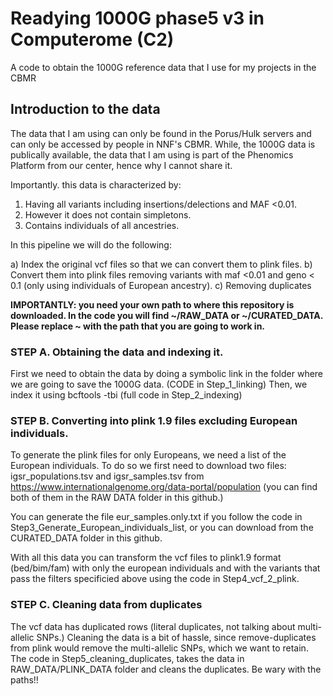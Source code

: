 # Readying 1000G phase5 v3 in Computerome (C2)

A code to obtain the 1000G reference data that I use for my projects in the CBMR

## Introduction to the data

The data that I am using can only be found in the Porus/Hulk servers and can only be accessed by people in NNF's CBMR. While, the 1000G data is publically available, the data that I am using is part of the Phenomics Platform from our center, hence why I cannot share it. 

Importantly. this data is characterized by: 

1) Having all variants including insertions/delections and MAF <0.01.
2) However it does not contain simpletons. 
3) Contains individuals of all ancestries. 

In this pipeline we will do the following:

a) Index the original vcf files so that we can convert them to plink files.
b) Convert them into plink files removing variants with maf <0.01 and geno < 0.1 (only using individuals of European ancestry).
c) Removing duplicates  

**IMPORTANTLY: you need your own path to where this repository is downloaded. In the code you will find ~/RAW_DATA or ~/CURATED_DATA. Please replace ~ with the path that you are going to work in.**

### STEP A. Obtaining the data and indexing it.

First we need to obtain the data by doing a symbolic link in the folder where we are going to save the 1000G data. (CODE in Step_1_linking)
Then, we index it using bcftools -tbi (full code in Step_2_indexing)

### STEP B. Converting into plink 1.9 files excluding European individuals.

To generate the plink files for only Europeans, we need a list of the European individuals. To do so we first need to download two files: igsr_populations.tsv and igsr_samples.tsv from https://www.internationalgenome.org/data-portal/population (you can find both of them in the RAW DATA folder in this github.)

You can generate the file eur_samples.only.txt if you follow the code in Step3_Generate_European_individuals_list, or you can download from the CURATED_DATA folder in this github.

With all this data you can transform the vcf files to plink1.9 format (bed/bim/fam) with only the european individuals and with the variants that pass the filters specificied above using the code in Step4_vcf_2_plink.

### STEP C. Cleaning data from duplicates

The vcf data has duplicated rows (literal duplicates, not talking about multi-allelic SNPs.) 
Cleaning the data is a bit of hassle, since remove-duplicates from plink would remove the multi-allelic SNPs, which we want to retain.
The code in Step5_cleaning_duplicates, takes the data in RAW_DATA/PLINK_DATA folder and cleans the duplicates. Be wary with the paths!!
